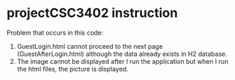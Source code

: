 # projectCSC3402 instruction

Problem that occurs in this code:
1. GuestLogin.html cannot proceed to the next page (GuestAfterLogin.html) although the data already exists in H2 database.
2. The image cannot be displayed after I run the application but when I run the html files, the picture is displayed.
